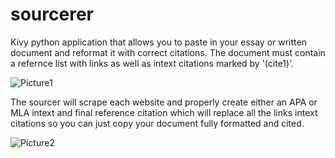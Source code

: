# sourcerer
Kivy python application that allows you to paste in your essay or written document and reformat it with correct citations. The document must contain a refernce list with links as well as intext citations marked by '(cite1)'. 

![Picture1](https://user-images.githubusercontent.com/89097702/209734243-ac2c03a4-9524-4c26-b389-f312195ff2de.png)

The sourcer will scrape each website and properly create either an APA or MLA intext and final reference citation which will replace all the links intext citations so you can just copy your document fully formatted and cited.

![Picture2](https://user-images.githubusercontent.com/89097702/209734663-a8048614-db5b-45a0-bd8a-342c87348e4b.png)

